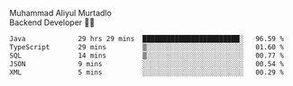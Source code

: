 Muhammad Aliyul Murtadlo
<br>
Backend Developer 👨‍💻
<br>
<!--START_SECTION:waka-->

```txt
Java             29 hrs 29 mins  ████████████████████████░   96.59 %
TypeScript       29 mins         ▒░░░░░░░░░░░░░░░░░░░░░░░░   01.60 %
SQL              14 mins         ▒░░░░░░░░░░░░░░░░░░░░░░░░   00.77 %
JSON             9 mins          ░░░░░░░░░░░░░░░░░░░░░░░░░   00.54 %
XML              5 mins          ░░░░░░░░░░░░░░░░░░░░░░░░░   00.29 %
```

<!--END_SECTION:waka-->
